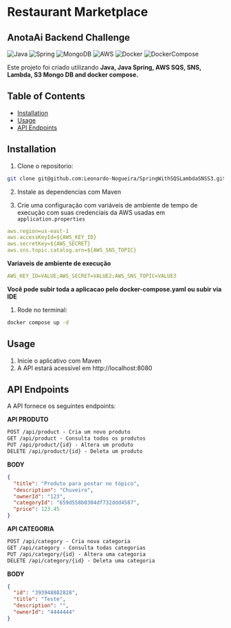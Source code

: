 # Restaurant Marketplace
## AnotaAi Backend Challenge

![Java](https://img.shields.io/badge/java-%23ED8B00.svg?style=for-the-badge&logo=openjdk&logoColor=white)
![Spring](https://img.shields.io/badge/spring-%236DB33F.svg?style=for-the-badge&logo=spring&logoColor=white)
![MongoDB](https://img.shields.io/badge/MongoDB-%234ea94b.svg?style=for-the-badge&logo=mongodb&logoColor=white)
![AWS](https://img.shields.io/badge/AWS-%23FF9900.svg?style=for-the-badge&logo=amazon-aws&logoColor=white)
![Docker](https://img.shields.io/badge/docker-257bd6?style=for-the-badge&logo=docker&logoColor=white)
![DockerCompose](https://img.shields.io/badge/Docker-Compose-blue?style=for-the-badge&logo=docker&logoColor=white)


Este projeto foi criado utilizando **Java, Java Spring, AWS SQS, SNS, Lambda, S3 Mongo DB and docker compose.**


## Table of Contents

- [Installation](#installation)
- [Usage](#usage)
- [API Endpoints](#api-endpoints)

## Installation

1. Clone o repositorio:

```bash
git clone git@github.com:Leonardo-Nogueira/SpringWithSQSLambdaSNSS3.git
```

2. Instale as dependencias com Maven

3. Crie uma configuração com variáveis ​​de ambiente de tempo de execução com suas credenciais da AWS usadas em `application.properties`

```yaml
aws.region=us-east-1
aws.accessKeyId=${AWS_KEY_ID}
aws.secretKey=${AWS_SECRET}
aws.sns.topic.catalog.arn=${AWS_SNS_TOPIC}
```

**Variaveis de ambiente de execução**

```yaml
AWS_KEY_ID=VALUE;AWS_SECRET=VALUE2;AWS_SNS_TOPIC=VALUE3
```

**Você pode subir toda a aplicacao pelo docker-compose.yaml ou subir via IDE**

1. Rode no terminal:
```bash
docker compose up -d
```

## Usage

1. Inicie o aplicativo com Maven
2. A API estará acessível em http://localhost:8080

## API Endpoints
A API fornece os seguintes endpoints:

**API PRODUTO**
```markdown
POST /api/product - Cria um novo produto
GET /api/product - Consulta todos os produtos
PUT /api/product/{id} - Altera um produto
DELETE /api/product/{id} - Deleta um produto
```

**BODY**
```json
{
  "title": "Produto para postar no tópico",
  "description": "Chuveiro",
  "ownerId": "123",
  "categoryId": "659d558b0304df732ddd4587",
  "price": 123.45
}
```

**API CATEGORIA**
```markdown
POST /api/category - Cria nova categoria
GET /api/category - Consulta todas categorias
PUT /api/category/{id} - Altera uma categoria
DELETE /api/category/{id} - Deleta uma categoria
```

**BODY**
```json
{
  "id": "393948882828",
  "title": "Teste",
  "description": "",
  "ownerId": "4444444"
}
```